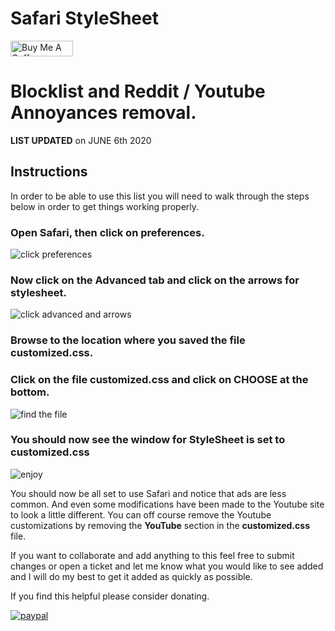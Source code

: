 # Safari StyleSheet

<a href="https://www.buymeacoffee.com/v0id" target="_blank"><img src="https://cdn.buymeacoffee.com/buttons/lato-orange.png" alt="Buy Me A Coffee" style="height: 25px !important;width: 100px !important;" ></a>

# Blocklist and Reddit / Youtube Annoyances removal.

**LIST UPDATED** on JUNE 6th 2020

## Instructions

In order to be able to use this list you will need to walk through the steps below in order to get things working properly.

### Open Safari, then click on preferences.

![click preferences](https://i.imgur.com/oOxH85R.png)



### Now click on the Advanced tab and click on the arrows for stylesheet.  

![click advanced and arrows](https://i.imgur.com/LkGhkBQ.png)



### Browse to the location where you saved the file **customized.css**. 

### Click on the file **customized.css** and click on CHOOSE at the bottom.  

![find the file](https://i.imgur.com/zqr63QL.png)


### You should now see the window for StyleSheet is set to **customized.css**
![enjoy](https://i.imgur.com/ROyBVkH.png)



You should now be all set to use Safari and notice that ads are less common.  And even some modifications have been made to the Youtube site to look a little different.   You can off course remove the Youtube customizations by removing the **YouTube** section in the **customized.css** file.


If you want to collaborate and add anything to this feel free to submit changes or open a ticket and let me know what you would like to see added and I will do my best to get it added as quickly as possible.


If you find this helpful please consider donating.

[![paypal](https://www.paypalobjects.com/en_US/i/btn/btn_donateCC_LG.gif)](https://paypal.me/yawnzz?locale.x=en_US)
